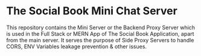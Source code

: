 # The Social Book Mini Chat Server
This repository contains the Mini Server or the Backend Proxy Server which is used in the Full Stack or MERN App of The Social Book Application, apart from the main server. It serves the purpose of Side Proxy Servers to handle CORS, ENV Variables leakage prevention & other issues.
